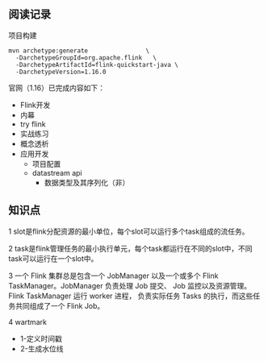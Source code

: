 ## 阅读记录

项目构建
```
mvn archetype:generate                \
  -DarchetypeGroupId=org.apache.flink   \
  -DarchetypeArtifactId=flink-quickstart-java \
  -DarchetypeVersion=1.16.0
```

官网（1.16）已完成内容如下：
- Flink开发
- 内幕
- try flink 
- 实战练习
- 概念透析
- 应用开发
  - 项目配置
  - datastream api
    - 数据类型及其序列化（非）



## 知识点

1 slot是flink分配资源的最小单位，每个slot可以运行多个task组成的流任务。

2 task是flink管理任务的最小执行单元，每个task都运行在不同的slot中，不同task可以运行在一个slot中。

3 一个 Flink 集群总是包含一个 JobManager 以及一个或多个 Flink TaskManager。JobManager 负责处理 Job 提交、 Job 监控以及资源管理。Flink TaskManager 运行 worker 进程， 负责实际任务 Tasks 的执行，而这些任务共同组成了一个 Flink Job。

4 wartmark

- 1-定义时间戳
- 2-生成水位线


